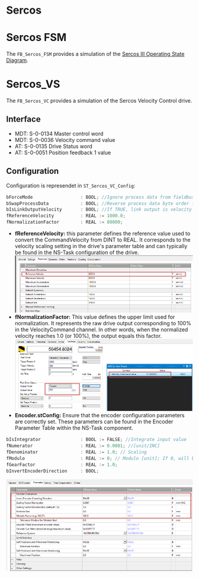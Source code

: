 # Sercos

# Sercos FSM
The `FB_Sercos_FSM` provides a simulation of the [Sercos III Operating State Diagram](https://product-help.schneider-electric.com/Machine%20Expert/V1.2/en/ATV340SUG/ATV340SUG/STI_Software_Setup/STI_Software_Setup-19.htm#XREF_D_SE_0083217_1).

# Sercos_VS
The `FB_Sercos_VC` provides a simulation of the Sercos Velocity Control drive.

## Interface
* MDT: S-0-0134 Master control word
* MDT: S-0-0036 Velocity command value
* AT: S-0-0135 Drive Status word
* AT: S-0-0051 Position feedback 1 value

## Configuration
Configuration is represendet in `ST_Sercos_VC_Config`:

```js
bForceMode                  : BOOL; //Ignore process data from fieldbus.	
bSwapProcessData            : BOOL; //Reverse process data byte order from/to fieldbus.	
bIsLinkOutputVelocity	    : BOOL; //If TRUE, link output is velocity value
fReferenceVelocity          : REAL := 1000.0;
fNormalizationFactor	    : REAL := 80000;
```

* **fReferenceVelocity:** this parameter defines the reference value used to convert the CommandVelocity from DINT to REAL. It corresponds to the velocity scaling setting in the drive's parameter table and can typically be found in the NS-Task configuration of the drive. ![Sercos_Config_ReferenceVelocity.png](Images%2FSercos_Config_ReferenceVelocity.png)
* **fNormalizationFactor:** This value defines the upper limit used for normalization. It represents the raw drive output corresponding to 100% in the VelocityCommand channel. In other words, when the normalized velocity reaches 1.0 (or 100%), the output equals this factor.
![Sercos_Config_NormalizationFactor.png](Images%2FSercos_Config_NormalizationFactor.png)
* **Encoder.stConfig:** Ensure that the encoder configuration parameters are correctly set. These parameters can be found in the Encoder Parameter Table within the NS-Task component.
```js
bIsIntegrator               : BOOL := FALSE; //Integrate input value
fNumerator                  : REAL := 0.0001; //[unit/INC]
fDenominator                : REAL := 1.0; // Scaling
fModulo                     : REAL := 0; // Modulo [unit]; If 0, will be ignored
fGearFactor                 : REAL := 1.0;
bInvertEncoderDirection     : BOOL;
```
![Sercos_Config_Encoder.png](Images%2FSercos_Config_Encoder.png)

